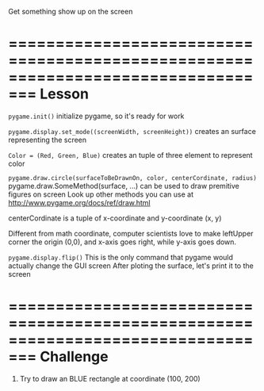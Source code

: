 Get something show up on the screen

=================================================================================
Lesson
=================================================================================
`pygame.init()`
initialize pygame, so it's ready for work

`pygame.display.set_mode((screenWidth, screenHeight))`
creates an surface representing the screen

`Color = (Red, Green, Blue)`
creates an tuple of three element to represent color

`pygame.draw.circle(surfaceToBeDrawnOn, color, centerCordinate, radius)`
pygame.draw.SomeMethod(surface, ...) can be used to draw premitive figures on screen
	Look up other methods you can use at http://www.pygame.org/docs/ref/draw.html

centerCordinate is a tuple of x-coordinate and y-coordinate  (x, y)

Different from math coordinate, computer scientists love to make leftUpper corner the origin (0,0), and x-axis goes right, while y-axis goes down.

`pygame.display.flip()`
This is the only command that pygame would actually change the GUI screen
After ploting the surface, let's print it to the screen



=================================================================================
Challenge
=================================================================================
1. Try to draw an BLUE rectangle at coordinate (100, 200)
